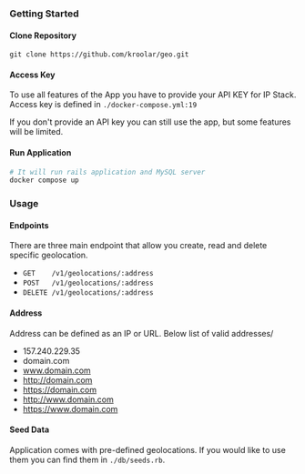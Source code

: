 

### Getting Started
#### Clone Repository
```
git clone https://github.com/kroolar/geo.git
```

#### Access Key
To use all features of the App you have to provide your API KEY for IP Stack.
Access key is defined in `./docker-compose.yml:19`

If you don't provide an API key you can still use the app, but some features will be limited.

#### Run Application
``` bash
# It will run rails application and MySQL server 
docker compose up
```

### Usage
#### Endpoints
There are three main endpoint that allow you create, read and delete specific geolocation.
- `GET    /v1/geolocations/:address`
- `POST   /v1/geolocations/:address`
- `DELETE /v1/geolocations/:address`

#### Address
Address can be defined as an IP or URL. Below list of valid addresses/
- 157.240.229.35
- domain.com
- www.domain.com
- http://domain.com
- https://domain.com
- http://www.domain.com
- https://www.domain.com

#### Seed Data
Application comes with pre-defined geolocations. If you would like to use them you can find them in `./db/seeds.rb`.
